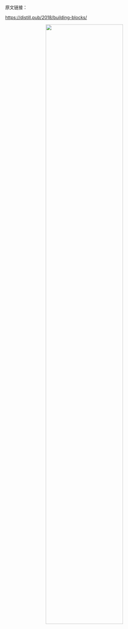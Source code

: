 
原文链接：

https://distill.pub/2018/building-blocks/


<p align="center">
    <img width="70%" height="70%" src="http://images.iterate.site/blog/image/20191101/oBqbRhbFpxDG.png?imageslim">
</p>
